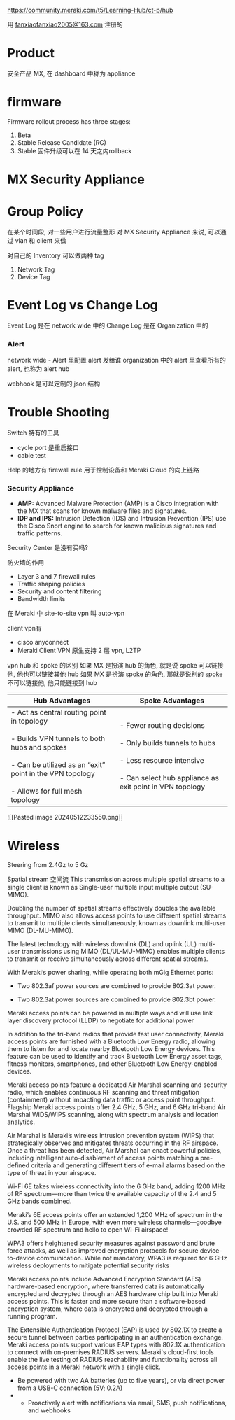 
https://community.meraki.com/t5/Learning-Hub/ct-p/hub

用 fanxiaofanxiao2005@163.com 注册的

# Product
安全产品 MX, 在 dashboard 中称为 appliance


# firmware
Firmware rollout process has three stages:
1. Beta
2. Stable Release Candidate (RC)
3. Stable 
固件升级可以在 14 天之内rollback


# MX Security Appliance
# Group Policy
在某个时间段, 对一些用户进行流量整形
对 MX Security Appliance 来说, 可以通过 vlan 和 client 来做

对自己的 Inventory 可以做两种 tag
1. Network Tag
2. Device Tag

# Event Log vs Change Log


Event Log 是在 network wide 中的
Change Log 是在 Organization 中的

### Alert
network wide - Alert 里配置 alert 发给谁
organization 中的 alert 里查看所有的 alert, 也称为 alert hub

webhook 是可以定制的 json 结构


# Trouble Shooting

Switch 特有的工具
- cycle port 是重启接口
- cable test

Help 的地方有 firewall rule 用于控制设备和 Meraki Cloud 的向上链路


### Security Appliance

- **AMP:** Advanced Malware Protection (AMP) is a Cisco integration with the MX that scans for known malware files and signatures.
- **IDP and IPS:** Intrusion Detection (IDS) and Intrusion Prevention (IPS) use the Cisco Snort engine to search for known malicious signatures and traffic patterns.

Security Center 是没有买吗?

防火墙的作用
- Layer 3 and 7 firewall rules
- Traffic shaping policies
- Security and content filtering
- Bandwidth limits

在 Meraki 中 site-to-site vpn 叫 auto-vpn

client vpn有
- cisco anyconnect 
- Meraki Client VPN 原生支持 2 层 vpn, L2TP

vpn hub 和 spoke 的区别
如果 MX 是扮演 hub 的角色, 就是说 spoke 可以链接他, 他也可以链接其他 hub
如果 MX 是扮演 spoke 的角色, 那就是说别的 spoke 不可以链接他, 他只能链接到 hub

| Hub Advantages                                                                                                                                                                                                    | Spoke Advantages                                                                                                                                                            |
| ----------------------------------------------------------------------------------------------------------------------------------------------------------------------------------------------------------------- | --------------------------------------------------------------------------------------------------------------------------------------------------------------------------- |
| - Act as central routing point in topology<br>    <br>- Builds VPN tunnels to both hubs and spokes<br>    <br>- Can be utilized as an “exit” point in the VPN topology<br>    <br>- Allows for full mesh topology | - Fewer routing decisions<br>    <br>- Only builds tunnels to hubs<br>    <br>- Less resource intensive<br>    <br>- Can select hub appliance as exit point in VPN topology |

![[Pasted image 20240512233550.png]]


# Wireless

Steering from 2.4Gz to 5 Gz

Spatial stream 空间流
This transmission across multiple spatial streams to a single client is known as Single-user multiple input multiple output (SU-MIMO).

Doubling the number of spatial streams effectively doubles the available throughput. 
MIMO also allows access points to use different spatial streams to transmit to multiple clients simultaneously, known as downlink multi-user MIMO (DL-MU-MIMO).

The latest technology with wireless downlink (DL) and uplink (UL) multi-user transmissions using MIMO (DL/UL-MU-MIMO) enables multiple clients to transmit or receive simultaneously across different spatial streams.

With Meraki’s power sharing, while operating both mGig Ethernet ports:

- Two 802.3af power sources are combined to provide 802.3at power.
    
- Two 802.3at power sources are combined to provide 802.3bt power.

Meraki access points can be powered in multiple ways and will use link layer discovery protocol (LLDP) to negotiate for additional power

In addition to the tri-band radios that provide fast user connectivity, Meraki access points are furnished with a Bluetooth Low Energy radio, allowing them to listen for and locate nearby Bluetooth Low Energy devices. This feature can be used to identify and track Bluetooth Low Energy asset tags, fitness monitors, smartphones, and other Bluetooth Low Energy-enabled devices.

Meraki access points feature a dedicated Air Marshal scanning and security radio, which enables continuous RF scanning and threat mitigation (containment) without impacting data traffic or access point throughput. Flagship Meraki access points offer 2.4 GHz, 5 GHz, and 6 GHz tri-band Air Marshal WIDS/WIPS scanning, along with spectrum analysis and location analytics.

Air Marshal is Meraki’s wireless intrusion prevention system (WIPS) that strategically observes and mitigates threats occurring in the RF airspace. Once a threat has been detected, Air Marshal can enact powerful policies, including intelligent auto-disablement of access points matching a pre-defined criteria and generating different tiers of e-mail alarms based on the type of threat in your airspace.

Wi-Fi 6E takes wireless connectivity into the 6 GHz band, adding 1200 MHz of RF spectrum—more than twice the available capacity of the 2.4 and 5 GHz bands combined.

Meraki’s 6E access points offer an extended 1,200 MHz of spectrum in the U.S. and 500 MHz in Europe, with even more wireless channels—goodbye crowded RF spectrum and hello to open Wi-Fi airspace!

WPA3 offers heightened security measures against password and brute force attacks, as well as improved encryption protocols for secure device-to-device communication. While not mandatory, WPA3 is required for 6 GHz wireless deployments to mitigate potential security risks

Meraki access points include Advanced Encryption Standard (AES) hardware-based encryption, where transferred data is automatically encrypted and decrypted through an AES hardware chip built into Meraki access points. This is faster and more secure than a software-based encryption system, where data is encrypted and decrypted through a running program.

The Extensible Authentication Protocol (EAP) is used by 802.1X to create a secure tunnel between parties participating in an authentication exchange. Meraki access points support various EAP types with 802.1X authentication to connect with on-premises RADIUS servers. Meraki's cloud-first tools enable the live testing of RADIUS reachability and functionality across all access points in a Meraki network with a single click.


- Be powered with two AA batteries (up to five years), or via direct power from a USB-C connection (5V; 0.2A)
- - Proactively alert with notifications via email, SMS, push notifications, and webhooks


